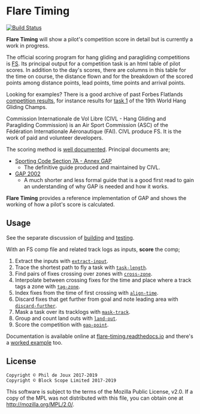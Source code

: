 # Flare Timing

[![Build Status](https://travis-ci.org/BlockScope/flare-timing.svg)](https://travis-ci.org/BlockScope/flare-timing)

**Flare Timing** will show a pilot's competition score in detail but is
currently a work in progress.

The official scoring program for hang gliding and paragliding competitions is
[FS](http://fs.fai.org/). Its principal output for a competition task is an
html table of pilot scores. In addition to the day's scores, there are columns
in this table for the time on course, the distance flown and for the breakdown
of the scored points among distance points, lead points, time points and
arrival points.

Looking for examples? There is a good archive of past Forbes Flatlands
[competition results](http://www.forbesflatlands.com/results/past-results), for
instance results for [task
1](https://www.forbesflatlands.com/results-show?id_results=7&db=results2013&class=results_open)
of the 19th World Hang Gliding Champs.

Commission Internationale de Vol Libre (CIVL - Hang Gliding and Paragliding
Commission) is an Air Sport Commission (ASC) of the Fédération Internationale
Aéronautique (FAI). CIVL produce FS. It is the work of paid and volunteer
developers.

The scoring method is [well
documented](http://fs.fai.org/trac/wiki/ScoringFormulas). Principal documents
are;

* [Sporting Code Section 7A - Annex
  GAP](https://www.fai.org/sites/default/files/documents/sporting_code_s7a-xc-civl_gap_annex_1.pdf)
  - The definitive guide produced and maintained by CIVL.
* [GAP
  2002](http://fs.fai.org/trac/raw-attachment/wiki/ScoringFormulas/GAP02_en.pdf)
  - A much shorter and less formal guide that is a good first read to gain an
  understanding of why GAP is needed and how it works.

**Flare Timing** provides a reference implementation of GAP and shows the
working of how a pilot's score is calculated.

## Usage

See the separate discussion of [building](BUILDING.md) and
[testing](TESTING.md).

With an FS comp file and related track logs as inputs, **score** the comp;
1. Extract the inputs with
[`extract-input`](flare-timing/prod-apps/extract-input).  
2. Trace the shortest path to fly a task with
[`task-length`](flare-timing/prod-apps/task-length).  
3. Find pairs of fixes crossing over zones with
[`cross-zone`](flare-timing/prod-apps/cross-zone).  
4. Interpolate between crossing fixes for the time and place where a track tags
a zone with [`tag-zone`](flare-timing/prod-apps/tag-zone).  
5. Index fixes from the time of first crossing with
[`align-time`](flare-timing/prod-apps/align-time).  
6. Discard fixes that get further from goal and note leading area with
[`discard-further`](flare-timing/prod-apps/discard-further).  
7. Mask a task over its tracklogs with
[`mask-track`](flare-timing/prod-apps/mask-track).  
8. Group and count land outs with
[`land-out`](flare-timing/prod-apps/land-out).  
9. Score the competition with [`gap-point`](flare-timing/prod-apps/gap-point).  

Documentation is available online at
[flare-timing.readthedocs.io](http://flare-timing.readthedocs.io/) and there's
a [worked example](EXAMPLE.md) too.

## License

```
Copyright © Phil de Joux 2017-2019
Copyright © Block Scope Limited 2017-2019
```

This software is subject to the terms of the Mozilla Public License, v2.0. If
a copy of the MPL was not distributed with this file, you can obtain one at
http://mozilla.org/MPL/2.0/.
